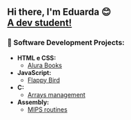 <h2>Hi there, I'm Eduarda 😊 <br/><a href="https://www.linkedin.com/in/eduarda-s-rech-6916aa231/">A dev student!</a>
  

<h3>📍 Software Development Projects:</h3>

- <b>HTML e CSS:</b>
  -  [Alura Books](https://github.com/dud4rech/alura-books)
- <b>JavaScript:</b>
  - [Flappy Bird](https://github.com/dud4rech/flappyBird)
- <b>C:</b>
  - [Arrays management](https://github.com/dud4rech/arrays-management)
- <b>Assembly:</b>
  - [MIPS routines](https://github.com/dud4rech/mips_routines)


<!--
**dud4rech/dud4rech** is a ✨ _special_ ✨ repository because its `README.md` (this file) appears on your GitHub profile.

Here are some ideas to get you started:

- 🔭 I’m currently working on ...
- 🌱 I’m currently learning ...
- 👯 I’m looking to collaborate on ...
- 🤔 I’m looking for help with ...
- 💬 Ask me about ...
- 📫 How to reach me: ...
- 😄 Pronouns: ...
- ⚡ Fun fact: ...
-->

